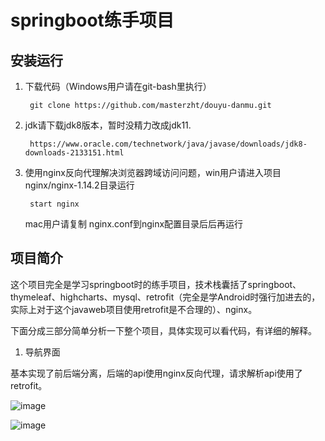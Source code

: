# springboot练手项目

安装运行
----

1. 下载代码（Windows用户请在git-bash里执行）

        git clone https://github.com/masterzht/douyu-danmu.git

2. jdk请下载jdk8版本，暂时没精力改成jdk11.

        https://www.oracle.com/technetwork/java/javase/downloads/jdk8-downloads-2133151.html

3. 使用nginx反向代理解决浏览器跨域访问问题，win用户请进入项目nginx/nginx-1.14.2目录运行

        start nginx
        
   mac用户请复制 nginx.conf到nginx配置目录后后再运行

项目简介
----
这个项目完全是学习springboot时的练手项目，技术栈囊括了springboot、thymeleaf、highcharts、mysql、retrofit（完全是学Android时强行加进去的，实际上对于这个javaweb项目使用retrofit是不合理的）、nginx。

下面分成三部分简单分析一下整个项目，具体实现可以看代码，有详细的解释。
1. 导航界面

基本实现了前后端分离，后端的api使用nginx反向代理，请求解析api使用了retrofit。

![image](https://github.com/masterzht/douyu-danmu/blob/master/screenshots/1.jpg)

![image](https://github.com/masterzht/douyu-danmu/blob/master/screenshots/2.jpg)


